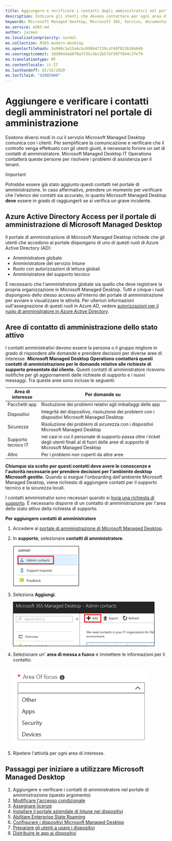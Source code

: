 ```yaml
---
title: Aggiungere e verificare i contatti degli amministratori nel portale di amministrazione
description: Indicare gli utenti che devono contattare per ogni area di interesse.
keywords: Microsoft Managed Desktop, Microsoft 365, Service, documentazione
ms.service: m365-md
author: jaimeo
ms.localizationpriority: normal
ms.collection: M365-modern-desktop
ms.openlocfilehash: 5a980c1e15a6cbc098647139caf48f813b36b040
ms.sourcegitcommit: 3dd9944a6070a7f35c4bc2b57df397f844c3fe79
ms.translationtype: MT
ms.contentlocale: it-IT
ms.lasthandoff: 02/15/2020
ms.locfileid: "42085900"
---
```

# <a name="add-and-verify-admin-contacts-in-the-admin-portal"></a>Aggiungere e verificare i contatti degli amministratori nel portale di amministrazione

Esistono diversi modi in cui il servizio Microsoft Managed Desktop comunica con i clienti. Per semplificare la comunicazione e verificare che il controllo venga effettuato con gli utenti giusti, è necessario fornire un set di contatti di amministratore. Microsoft Managed Desktop IT Operations contatterà queste persone per risolvere i problemi di assistenza per il tenant.

> [!IMPORTANT]
> Potrebbe essere già stato aggiunto questi contatti nel portale di amministrazione. In caso affermativo, prendere un momento per verificare che l'elenco dei contatti sia accurato, in quanto Microsoft Managed Desktop **deve** essere in grado di raggiungerli se si verifica un grave incidente.

## <a name="azure-active-directory-access-for-microsoft-managed-desktop-admin-portal"></a>Azure Active Directory Access per il portale di amministrazione di Microsoft Managed Desktop

Il portale di amministrazione di Microsoft Managed Desktop richiede che gli utenti che accedono al portale dispongano di uno di questi ruoli di Azure Active Directory (AD):
- Amministratore globale
- Amministratore del servizio Intune
- Ruolo con autorizzazioni di lettura globali
- Amministratore del supporto tecnico

È necessario che l'amministratore globale sia quello che deve registrare la propria organizzazione in Microsoft Managed Desktop. Tutti e cinque i ruoli dispongono dello stesso accesso all'interno del portale di amministrazione per avviare e visualizzare le attività. Per ulteriori informazioni sull'assegnazione di questi ruoli in Azure AD, vedere [autorizzazioni per il ruolo di amministratore in Azure Active Directory](https://docs.microsoft.com/azure/active-directory/users-groups-roles/directory-assign-admin-roles). 

## <a name="admin-contact-areas-of-focus"></a>Aree di contatto di amministrazione dello stato attivo

I contatti amministrativi devono essere la persona o il gruppo migliore in grado di rispondere alle domande e prendere decisioni per diverse aree di interesse. **Microsoft Managed Desktop Operations contatterà questi contatti di amministrazione per le domande relative alle richieste di supporto presentate dal cliente.** Questi contatti di amministratore ricevono notifiche per gli aggiornamenti delle richieste di supporto e i nuovi messaggi. Tra queste aree sono incluse le seguenti:

Area di interesse | Per domande su
--- | ---
Pacchetti app | Risoluzione dei problemi relativi agli imballaggi delle app
Dispositivi | Integrità del dispositivo, risoluzione dei problemi con i dispositivi Microsoft Managed Desktop
Sicurezza | Risoluzione dei problemi di sicurezza con i dispositivi Microsoft Managed Desktop
Supporto tecnico IT | nei casi in cui il personale di supporto passa oltre i ticket degli utenti finali al di fuori delle aree di supporto di Microsoft Managed Desktop 
Altro | Per i problemi non coperti da altre aree

**Chiunque sia scelto per questi contatti deve avere le conoscenze e l'autorità necessarie per prendere decisioni per l'ambiente desktop Microsoft gestito.** Quando si esegue l'onboarding dell'ambiente Microsoft Managed Desktop, viene richiesto di aggiungere contatti per il supporto tecnico e la sicurezza locali. 

I contatti amministrativi sono necessari quando si [Invia una richiesta di supporto](../service-description/support.md). È necessario disporre di un contatto di amministrazione per l'area dello stato attivo della richiesta di supporto. 

**Per aggiungere contatti di amministratore**

1.  Accedere al [portale di amministrazione di Microsoft Managed Desktop](https://aka.ms/mwaasportal). 

2.  In **supporto**, selezionare **contatti di amministratore**. 

    ![Menu di supporto, contatti amministrativi vicino alla parte superiore selezionata](../../media/admincontacts.png)

3. Seleziona **Aggiungi**.

    ![Portale di amministrazione, pulsante Aggiungi, a sinistra di esportazione e aggiornamento](../../media/adminadd.png)

4.  Selezionare un' **area di messa a fuoco** e immettere le informazioni per il contatto. 

    ![elenco delle aree di interesse, ad esempio altre, app e sicurezza](../../media/areaoffocus.png)

5. Ripetere l'attività per ogni area di interesse. 

## <a name="steps-to-get-started-with-microsoft-managed-desktop"></a>Passaggi per iniziare a utilizzare Microsoft Managed Desktop

1. Aggiungere e verificare i contatti di amministratore nel portale di amministrazione (questo argomento)
2. [Modificare l'accesso condizionale](conditional-access.md)
3. [Assegnare licenze](assign-licenses.md)
4. [Installare il portale aziendale di Intune nei dispositivi](company-portal.md)
5. [Abilitare Enterprise State Roaming](enterprise-state-roaming.md)
6. [Configurare i dispositivi Microsoft Managed Desktop](set-up-devices.md)
7. [Preparare gli utenti a usare i dispositivi](get-started-devices.md)
8. [Distribuire le app ai dispositivi](deploy-apps.md)
